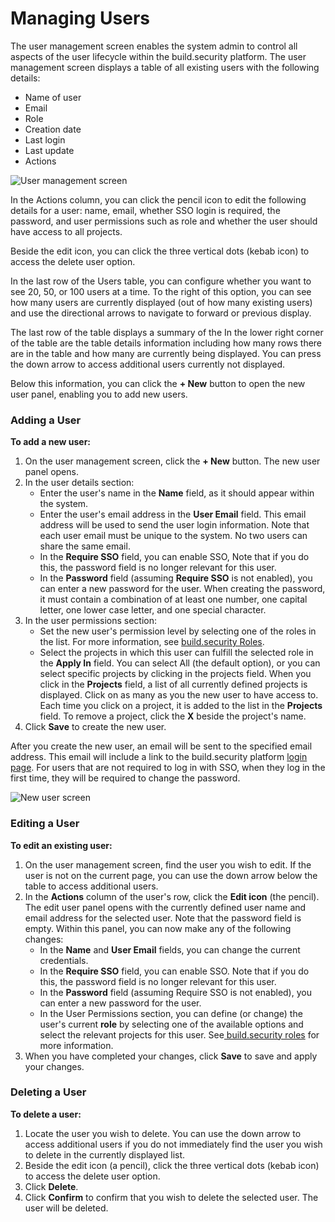 # Managing Users

The user management screen enables the system admin to control all aspects of the user lifecycle within the build.security platform. The user management screen displays a table of all existing users with the following details:

* Name of user
* Email
* Role
* Creation date
* Last login
* Last update
* Actions

![User management screen](https://files.readme.io/081dfe1-usermgmt.png)

In the Actions column, you can click the pencil icon to edit the following details for a user: name, email, whether SSO login is required, the password, and user permissions such as role and whether the user should have access to all projects.

Beside the edit icon, you can click the three vertical dots \(kebab icon\) to access the delete user option.

In the last row of the Users table, you can configure whether you want to see 20, 50, or 100 users at a time. To the right of this option, you can see how many users are currently displayed \(out of how many existing users\) and use the directional arrows to navigate to forward or previous display.

The last row of the table displays a summary of the In the lower right corner of the table are the table details information including how many rows there are in the table and how many are currently being displayed. You can press the down arrow to access additional users currently not displayed.

Below this information, you can click the **+ New** button to open the new user panel, enabling you to add new users.

### Adding a User

**To add a new user:**

1. On the user management screen, click the **+ New** button. The new user panel opens.
2. In the user details section:
   * Enter the user's name in the **Name** field, as it should appear within the system.
   * Enter the user's email address in the **User Email** field. This email address will be used to send the user login information. Note that each user email must be unique to the system. No two users can share the same email.
   * In the **Require SSO** field, you can enable SSO, Note that if you do this, the password field is no longer relevant for this user.
   * In the **Password** field \(assuming **Require SSO** is not enabled\), you can enter a new password for the user. When creating the password, it must contain a combination of at least one number, one capital letter, one lower case letter, and one special character.
3. In the user permissions section:
   * Set the new user's permission level by selecting one of the roles in the list. For more information, see [build.security Roles](roles.md).
   * Select the projects in which this user can fulfill the selected role in the **Apply In** field. You can select All \(the default option\), or you can select specific projects by clicking in the projects field. When you click in the **Projects** field, a list of all currently defined projects is displayed. Click on as many as you the new user to have access to. Each time you click on a project, it is added to the list in the **Projects** field. To remove a project, click the **X** beside the project's name.
4. Click **Save** to create the new user.

After you create the new user, an email will be sent to the specified email address. This email will include a link to the build.security platform [login page](../../documentation/logging-in/logging-in-1.md). For users that are not required to log in with SSO, when they log in the first time, they will be required to change the password.

![New user screen](https://files.readme.io/c876bbb-newuser2.PNG)

### Editing a User

**To edit an existing user:**

1. On the user management screen, find the user you wish to edit. If the user is not on the current page, you can use the down arrow below the table to access additional users.
2. In the **Actions** column of the user's row, click the **Edit icon** \(the pencil\). The edit user panel opens with the currently defined user name and email address for the selected user. Note that the password field is empty. Within this panel, you can now make any of the following changes:
   * In the **Name** and **User Email** fields, you can change the current credentials.
   * In the **Require SSO** field, you can enable SSO. Note that if you do this, the password field is no longer relevant for this user.
   * In the **Password** field \(assuming Require SSO is not enabled\), you can enter a new password for the user.
   * In the User Permissions section, you can define \(or change\) the user's current **role** by selecting one of the available options and select the relevant projects for this user. See[ build.security roles](roles.md) for more information.
3. When you have completed your changes, click **Save** to save and apply your changes.

### Deleting a User

**To delete a user:**

1. Locate the user you wish to delete. You can use the down arrow to access additional users if you do not immediately find the user you wish to delete in the currently displayed list.
2. Beside the edit icon \(a pencil\), click the three vertical dots \(kebab icon\) to access the delete user option.
3. Click **Delete**.
4. Click **Confirm** to confirm that you wish to delete the selected user. The user will be deleted.

